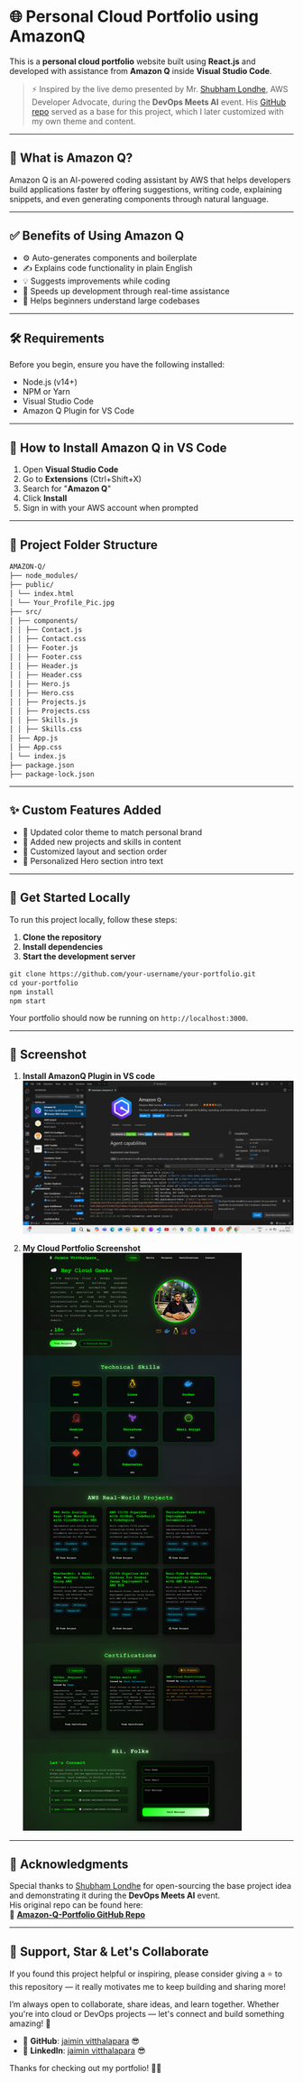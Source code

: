# 🌐 Personal Cloud Portfolio using AmazonQ

This is a **personal cloud portfolio** website built using **React.js** and developed with assistance from **Amazon Q** inside **Visual Studio Code**.

> ⚡ Inspired by the live demo presented by Mr. [Shubham Londhe](https://github.com/LondheShubham153), AWS Developer Advocate, during the **DevOps Meets AI** event. His [GitHub repo](https://github.com/LondheShubham153/amazon-q-rules) served as a base for this project, which I later customized with my own theme and content.


---

## 🧠 What is Amazon Q?

Amazon Q is an AI-powered coding assistant by AWS that helps developers build applications faster by offering suggestions, writing code, explaining snippets, and even generating components through natural language.

---

## ✅ Benefits of Using Amazon Q

- ⚙️ Auto-generates components and boilerplate
- ✍️ Explains code functionality in plain English
- 💡 Suggests improvements while coding
- 🔁 Speeds up development through real-time assistance
- 🤖 Helps beginners understand large codebases

---

## 🛠️ Requirements

Before you begin, ensure you have the following installed:

- Node.js (v14+)
- NPM or Yarn
- Visual Studio Code
- Amazon Q Plugin for VS Code

---

## 🔌 How to Install Amazon Q in VS Code

1. Open **Visual Studio Code**
2. Go to **Extensions** (Ctrl+Shift+X)
3. Search for "**Amazon Q**"
4. Click **Install**
5. Sign in with your AWS account when prompted

---

## 📁 Project Folder Structure

```
AMAZON-Q/
├── node_modules/
├── public/
│ └── index.html
│ └── Your_Profile_Pic.jpg
├── src/
│ ├── components/
│ │ ├── Contact.js
│ │ ├── Contact.css
│ │ ├── Footer.js
│ │ ├── Footer.css
│ │ ├── Header.js
│ │ ├── Header.css
│ │ ├── Hero.js
│ │ ├── Hero.css
│ │ ├── Projects.js
│ │ ├── Projects.css
│ │ ├── Skills.js
│ │ ├── Skills.css
│ ├── App.js
│ ├── App.css
│ └── index.js
├── package.json
├── package-lock.json

```
---

## ✨ Custom Features Added

- 🔹 Updated color theme to match personal brand
- 🔹 Added new projects and skills in content
- 🔹 Customized layout and section order
- 🔹 Personalized Hero section intro text

---

## 🚀 Get Started Locally

To run this project locally, follow these steps:

1. **Clone the repository**
2. **Install dependencies**
3. **Start the development server**

```
git clone https://github.com/your-username/your-portfolio.git
cd your-portfolio
npm install
npm start
```

Your portfolio should now be running on `http://localhost:3000`.

---

## 📸 Screenshot

1. **Install AmazonQ Plugin in VS code**
![Install AmazonQ Plugin in VS code](https://github.com/jaimin-vitthalpara/TestingJenkinsRepo/blob/2b348d579e0fcbfe87a8c6150f0bedeefda546d4/Screenshot%20(30).png)

2. **My Cloud Portfolio Screenshot**
![My Cloud Portfolio](https://github.com/jaimin-vitthalpara/TestingJenkinsRepo/blob/3ff4f1820de784760b48c5af4719058fbf602176/amazonQ%20portfolio%20-%20certification%20section%20added.png)

---

## 🙏 Acknowledgments

Special thanks to [Shubham Londhe](https://github.com/LondheShubham153) for open-sourcing the base project idea and demonstrating it during the **DevOps Meets AI** event.  
His original repo can be found here:  
🔗 **[Amazon-Q-Portfolio GitHub Repo](https://github.com/LondheShubham153/amazon-q-rules/tree/main)**

---

## 🙌 Support, Star & Let's Collaborate

If you found this project helpful or inspiring, please consider giving a ⭐ to this repository — it really motivates me to keep building and sharing more!  

I’m always open to collaborate, share ideas, and learn together. Whether you're into cloud or DevOps projects — let's connect and build something amazing! 🚀

- 🔗 **GitHub**: [jaimin vitthalapara](https://github.com/jaimin-vitthalpara) 😎
- 💼 **LinkedIn**: [jaimin vitthalapara](https://www.linkedin.com/in/jaimin-vitthalpara-291a6a14b) 😎

Thanks for checking out my portfolio! 🙏😀
